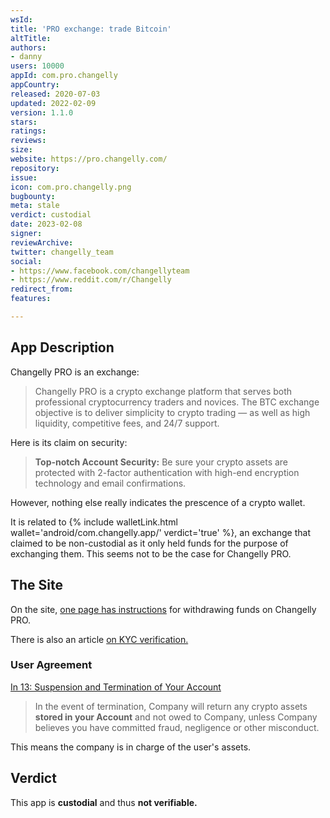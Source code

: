 ```yaml
---
wsId: 
title: 'PRO exchange: trade Bitcoin'
altTitle: 
authors:
- danny
users: 10000
appId: com.pro.changelly
appCountry: 
released: 2020-07-03
updated: 2022-02-09
version: 1.1.0
stars: 
ratings: 
reviews: 
size: 
website: https://pro.changelly.com/
repository: 
issue: 
icon: com.pro.changelly.png
bugbounty: 
meta: stale
verdict: custodial
date: 2023-02-08
signer: 
reviewArchive: 
twitter: changelly_team
social:
- https://www.facebook.com/changellyteam
- https://www.reddit.com/r/Changelly
redirect_from: 
features: 

---
```


## App Description
Changelly PRO is an exchange:

> Changelly PRO is a crypto exchange platform that serves both professional cryptocurrency traders and novices. The BTC exchange objective is to deliver simplicity to crypto trading — as well as high liquidity, competitive fees, and 24/7 support. 

Here is its claim on security:

> **Top-notch Account Security:** Be sure your crypto assets are protected with 2-factor authentication with high-end encryption technology and email confirmations.

However, nothing else really indicates the prescence of a crypto wallet.

It is related to {% include walletLink.html wallet='android/com.changelly.app/' verdict='true' %}, an exchange that claimed to be non-custodial as it only held funds for the purpose of exchanging them. This seems not to be the case for Changelly PRO.

## The Site
On the site, [one page has instructions](https://support.changelly.com/en/support/solutions/articles/14000111647-how-to-withdraw-funds-step-by-step-) for withdrawing funds on Changelly PRO.

There is also an article [on KYC verification.](https://support.changelly.com/en/support/solutions/articles/14000111665-what-is-kyc-verification-and-how-to-get-verified-)


### User Agreement
[In 13: Suspension and Termination of Your Account](https://pro.changelly.com/terms-of-use)

> In the event of termination, Company will return any crypto assets **stored in your Account** and not owed to Company, unless Company believes you have committed fraud, negligence or other misconduct.

This means the company is in charge of the user's assets.

## Verdict
This app is **custodial** and thus  **not verifiable.**
